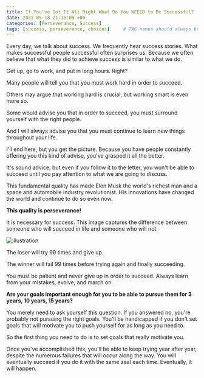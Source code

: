 ```yaml
---
title: If You've Got It All Right What Do You NEEED to Be Successful?
date: 2022-05-18 21:15:00 +00
categories: [Perseverance, Success]
tags: [success, perseverance, choices]     # TAG names should always be lowercase
---
```


Every day, we talk about success. We frequently hear success stories. What makes successful people successful often surprises us. Because we often believe that what they did to achieve success is similar to what we do.

Get up, go to work, and put in long hours. Right?

Many people will tell you that you must work hard in order to succeed.

Others may argue that working hard is crucial, but working smart is even more so.

Some would advise you that in order to succeed, you must surround yourself with the right people.

And I will always advise you that you must continue to learn new things throughout your life.

I'll end here, but you get the picture. Because you have people constantly offering you this kind of advise, you've grasped it all the better.

It's sound advice, but even if you follow it to the letter, you won't be able to succeed until you pay attention to what we are going to discuss.

This fundamental quality has made Elon Musk the world's richest man and a space and automobile industry revolutionist. His innovations have changed the world and continue to do so even now.

**This quality is perseverance!**

It is necessary for success. This image captures the difference between someone who will succeed in life and someone who will not:

![illustration](/src/img/perseverance.jpg)

The loser will try 99 times and give up.

The winner will fail 99 times before trying again and finally succeeding.

You must be patient and never give up in order to succeed. Always learn from your mistakes, evolve, and march on.

**Are your goals important enough for you to be able to pursue them for 3 years, 10 years, 15 years?**

You merely need to ask yourself this question. If you answered no, you're probably not pursuing the right goals. You'll be handicapped if you don't set goals that will motivate you to push yourself for as long as you need to.

So the first thing you need to do is to set goals that really motivate you.

Once you've accomplished this, you'll be able to keep trying year after year, despite the numerous failures that will occur along the way. You will eventually succeed if you do it with the same zeal each time. Eventually, it will happen.
